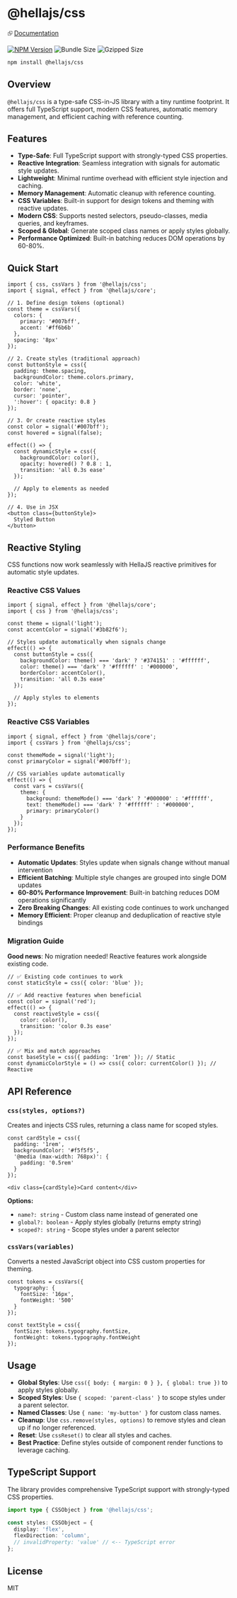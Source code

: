 # @hellajs/css

⮺ [Documentation](https://hellajs.com/reference/css/css)

[![NPM Version](https://img.shields.io/npm/v/@hellajs/css)](https://www.npmjs.com/package/@hellajs/css)
![Bundle Size](https://img.shields.io/badge/bundle-4.99KB-brightgreen) ![Gzipped Size](https://img.shields.io/badge/gzipped-1.88KB-blue)

```bash
npm install @hellajs/css
```

## Overview

`@hellajs/css` is a type-safe CSS-in-JS library with a tiny runtime footprint. It offers full TypeScript support, modern CSS features, automatic memory management, and efficient caching with reference counting.

## Features

- **Type-Safe**: Full TypeScript support with strongly-typed CSS properties.
- **Reactive Integration**: Seamless integration with signals for automatic style updates.
- **Lightweight**: Minimal runtime overhead with efficient style injection and caching.
- **Memory Management**: Automatic cleanup with reference counting.
- **CSS Variables**: Built-in support for design tokens and theming with reactive updates.
- **Modern CSS**: Supports nested selectors, pseudo-classes, media queries, and keyframes.
- **Scoped & Global**: Generate scoped class names or apply styles globally.
- **Performance Optimized**: Built-in batching reduces DOM operations by 60-80%.

## Quick Start

```tsx
import { css, cssVars } from '@hellajs/css';
import { signal, effect } from '@hellajs/core';

// 1. Define design tokens (optional)
const theme = cssVars({
  colors: {
    primary: '#007bff',
    accent: '#ff6b6b'
  },
  spacing: '8px'
});

// 2. Create styles (traditional approach)
const buttonStyle = css({
  padding: theme.spacing,
  backgroundColor: theme.colors.primary,
  color: 'white',
  border: 'none',
  cursor: 'pointer',
  ':hover': { opacity: 0.8 }
});

// 3. Or create reactive styles
const color = signal('#007bff');
const hovered = signal(false);

effect(() => {
  const dynamicStyle = css({
    backgroundColor: color(),
    opacity: hovered() ? 0.8 : 1,
    transition: 'all 0.3s ease'
  });
  
  // Apply to elements as needed
});

// 4. Use in JSX
<button class={buttonStyle}>
  Styled Button
</button>
```

## Reactive Styling

CSS functions now work seamlessly with HellaJS reactive primitives for automatic style updates.

### Reactive CSS Values

```tsx
import { signal, effect } from '@hellajs/core';
import { css } from '@hellajs/css';

const theme = signal('light');
const accentColor = signal('#3b82f6');

// Styles update automatically when signals change
effect(() => {
  const buttonStyle = css({
    backgroundColor: theme() === 'dark' ? '#374151' : '#ffffff',
    color: theme() === 'dark' ? '#ffffff' : '#000000',
    borderColor: accentColor(),
    transition: 'all 0.3s ease'
  });
  
  // Apply styles to elements
});
```

### Reactive CSS Variables

```tsx
import { signal, effect } from '@hellajs/core';
import { cssVars } from '@hellajs/css';

const themeMode = signal('light');
const primaryColor = signal('#007bff');

// CSS variables update automatically
effect(() => {
  const vars = cssVars({
    theme: {
      background: themeMode() === 'dark' ? '#000000' : '#ffffff',
      text: themeMode() === 'dark' ? '#ffffff' : '#000000',
      primary: primaryColor()
    }
  });
});
```

### Performance Benefits

- **Automatic Updates**: Styles update when signals change without manual intervention
- **Efficient Batching**: Multiple style changes are grouped into single DOM updates
- **60-80% Performance Improvement**: Built-in batching reduces DOM operations significantly
- **Zero Breaking Changes**: All existing code continues to work unchanged
- **Memory Efficient**: Proper cleanup and deduplication of reactive style bindings

### Migration Guide

**Good news**: No migration needed! Reactive features work alongside existing code.

```tsx
// ✅ Existing code continues to work
const staticStyle = css({ color: 'blue' });

// ✅ Add reactive features when beneficial
const color = signal('red');
effect(() => {
  const reactiveStyle = css({
    color: color(),
    transition: 'color 0.3s ease'
  });
});

// ✅ Mix and match approaches
const baseStyle = css({ padding: '1rem' }); // Static
const dynamicColorStyle = () => css({ color: currentColor() }); // Reactive
```

## API Reference

### `css(styles, options?)`
Creates and injects CSS rules, returning a class name for scoped styles.

```tsx
const cardStyle = css({
  padding: '1rem',
  backgroundColor: '#f5f5f5',
  '@media (max-width: 768px)': {
    padding: '0.5rem'
  }
});

<div class={cardStyle}>Card content</div>
```

**Options:**
- `name?: string` - Custom class name instead of generated one
- `global?: boolean` - Apply styles globally (returns empty string)
- `scoped?: string` - Scope styles under a parent selector

### `cssVars(variables)`
Converts a nested JavaScript object into CSS custom properties for theming.

```tsx
const tokens = cssVars({
  typography: {
    fontSize: '16px',
    fontWeight: '500'
  }
});

const textStyle = css({
  fontSize: tokens.typography.fontSize,
  fontWeight: tokens.typography.fontWeight
});
```

## Usage

- **Global Styles**: Use `css({ body: { margin: 0 } }, { global: true })` to apply styles globally.
- **Scoped Styles**: Use `{ scoped: 'parent-class' }` to scope styles under a parent selector.
- **Named Classes**: Use `{ name: 'my-button' }` for custom class names.
- **Cleanup**: Use `css.remove(styles, options)` to remove styles and clean up if no longer referenced.
- **Reset**: Use `cssReset()` to clear all styles and caches.
- **Best Practice**: Define styles outside of component render functions to leverage caching.

## TypeScript Support

The library provides comprehensive TypeScript support with strongly-typed CSS properties.

```typescript
import type { CSSObject } from '@hellajs/css';

const styles: CSSObject = {
  display: 'flex',
  flexDirection: 'column',
  // invalidProperty: 'value' // <-- TypeScript error
};
```

## License

MIT
